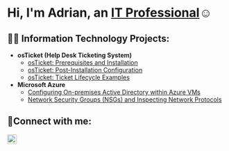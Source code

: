 <h1>Hi, I'm Adrian, an <a href="https://www.linkedin.com/in/adrianbolt/">IT Professional</a>☺</h1>

<h2>👨‍💻 Information Technology Projects:</h2>

- <b>osTicket (Help Desk Ticketing System)</b>
  - [osTicket: Prerequisites and Installation](https://github.com/adrianbolt1/osticket-prereqs)
  - [osTicket: Post-Installation Configuration](https://github.com/adrianbolt1/post-install-config)
  - [osTicket: Ticket Lifecycle Examples](https://github.com/adrianbolt1/ticket-lifecycle)
- <b>Microsoft Azure</b>
  - [Configuring On-premises Active Directory within Azure VMs](https://github.com/adrianbolt1/configure-ad)
  - [Network Security Groups (NSGs) and Inspecting Network Protocols](https://github.com/adrianbolt1/azure-network-protocols)

<h2>🤳Connect with me:</h2>


[<img align="left" alt="Josh | LinkedIn" width="22px" src="https://cdn.jsdelivr.net/npm/simple-icons@v3/icons/linkedin.svg" />][linkedin]



[linkedin]: https://www.linkedin.com/in/adrianbolt/

